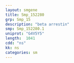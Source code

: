 ```yaml
---
layout: smgene
title: Smp_152280
grp: Smp_15
description: "beta arrestin"
smp: Smp_152280.1
uniprot: "G4V5Y5"
length:  1041
cdd: "ns"
kk: ns
categories: sm
---
```

